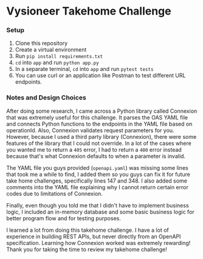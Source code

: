 # Vysioneer Takehome Challenge

### Setup
1. Clone this repository
2. Create a virtual environment
3. Run `pip install requirements.txt`
4. `cd` into `app` and run `python app.py`
5. In a separate terminal, `cd` into `app` and run `pytest tests`
6. You can use curl or an application like Postman to test different URL endpoints.

### Notes and Design Choices
After doing some research, I came across a Python library called Connexion that was extremely useful for this challenge. It parses the OAS YAML file and connects Python functions to the endpoints in the YAML file based on operationId. Also, Connexion validates request parameters for you. However, because I used a third party library (Connexion), there were some features of the library that I could not override. In a lot of the cases where you wanted me to return a `405` error, I had to return a `400` error instead because that's what Connexion defaults to when a parameter is invalid. 

The YAML file you guys provided (`openapi.yaml`) was missing some lines that took me a while to find, I added them so you guys can fix it for future take home challenges, specifically lines 147 and 348. I also added some comments into the YAML file explaining why I cannot return certain error codes due to limitations of Connexion.

Finally, even though you told me that I didn't have to implement business logic, I included an in-memory database and some basic business logic for better program flow and for testing purposes.

I learned a lot from doing this takehome challenge. I have a lot of experience in building REST APIs, but never directly from an OpenAPI specification. Learning how Connexion worked was extremely rewarding! Thank you for taking the time to review my takehome challenge!
